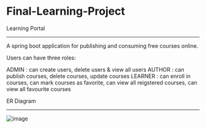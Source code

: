 # Final-Learning-Project

Learning Portal
___________________________________________________________________________
A spring boot application for publishing and consuming free courses online.

Users can have three roles:

ADMIN : can create users, delete users & view all users
AUTHOR : can publish courses, delete courses, update courses
LEARNER : can enroll in courses, can mark courses as favorite, can view all reigstered courses, can view all favourite courses

ER Diagram
_______________________________________________________________________________________________________________________________

![image](https://github.com/basavarajworld/Final-Learning-Project/assets/95290162/6aff3407-470a-45e2-b199-79f13caf0577)
